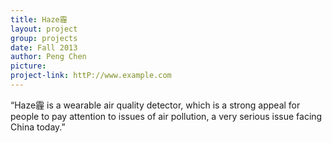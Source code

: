 ```yaml
---
title: Haze霾
layout: project
group: projects
date: Fall 2013
author: Peng Chen
picture:
project-link: httP://www.example.com
---
```

“Haze霾 is a wearable air quality detector, which is a strong appeal for people to pay attention to issues of air pollution, a very serious issue facing China today.”

